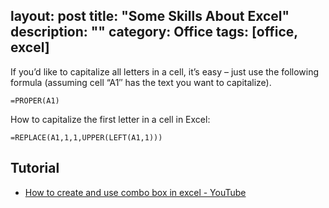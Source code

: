 layout: post
title: "Some Skills About Excel"
description: ""
category: Office
tags: [office, excel]
---

If you’d like to capitalize all letters in a cell, it’s easy – just use the following formula (assuming cell “A1″ has the text you want to capitalize).

    =PROPER(A1)

How to capitalize the first letter in a cell in Excel: 

    =REPLACE(A1,1,1,UPPER(LEFT(A1,1)))

## Tutorial

- [How to create and use combo box in excel - YouTube](https://www.youtube.com/watch?v=VXlKM3YaWag)